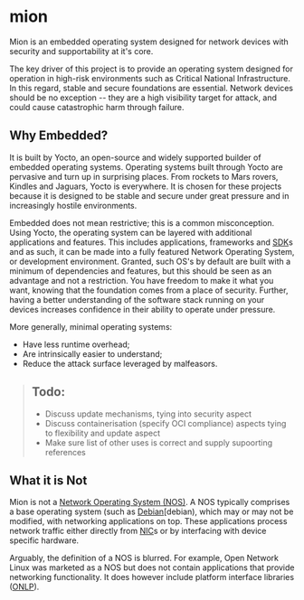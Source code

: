 mion
====
Mion is an embedded operating system designed for network devices with security and supportability at it's core.

The key driver of this project is to provide an operating system designed for operation in high-risk environments such as Critical National Infrastructure. In this regard, stable and secure foundations are essential. Network devices should be no exception -- they are a high visibility target for attack, and could cause catastrophic harm through failure.

Why Embedded?
-------------
It is built by Yocto, an open-source and widely supported builder of embedded operating systems. Operating systems built through Yocto are pervasive and turn up in surprising places. From rockets to Mars rovers, Kindles and Jaguars, Yocto is everywhere. It is chosen for these projects because it is designed to be stable and secure under great pressure and in increasingly hostile environments.

Embedded does not mean restrictive; this is a common misconception. Using Yocto, the operating system can be layered with additional applications and features. This includes applications, frameworks and [SDK][sdk]s and as such, it can be made into a fully featured Network Operating System, or development environment. Granted, such OS's by default are built with a minimum of dependencies and features, but this should be seen as an advantage and not a restriction. You have freedom to make it what you want, knowing that the foundation comes from a place of security. Further, having a better understanding of the software stack running on your devices increases confidence in their ability to operate under pressure.

More generally, minimal operating systems:
- Have less runtime overhead;
- Are intrinsically easier to understand;
- Reduce the attack surface leveraged by malfeasors.

> Todo:
> -----
> - Discuss update mechanisms, tying into security aspect
> - Discuss containerisation (specify OCI compliance) aspects tying to flexibility and update aspect
> - Make sure list of other uses is correct and supply supoorting references

What it is Not
--------------
Mion is not a [Network Operating System (NOS)][nos-wiki]. A NOS typically comprises a base operating system (such as [Debian][debian), which may or may not be modified, with networking applications on top. These applications process network traffic either directly from [NIC][nic]s or by interfacing with device specific hardware.

Arguably, the definition of a NOS is blurred. For example, Open Network Linux was marketed as a NOS but does not contain applications that provide networking functionality. It does however include platform interface libraries ([ONLP][onlp-api]).



[nos-wiki]: https://en.wikipedia.org/wiki/Network_operating_system "Wikipedia: Network Operating System"
[debian]: https://www.debian.org/ "Debian: The universal operating system"
[nic]: https://en.wikipedia.org/wiki/Network_interface_controller "Wikipedia: Network interface controller"
[sdk]: https://en.wikipedia.org/wiki/Software_development_kit "Software development kit"
[onlp-api]: http://opencomputeproject.github.io/OpenNetworkLinux/onlp/applications/ "ONLP APIs for Applications"
